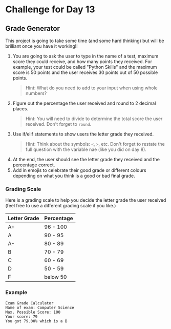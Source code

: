 # Challenge for Day 13

## Grade Generator

This project is going to take some time (and some hard thinking) but will be brilliant once you have it working!!
1. You are going to ask the user to type in the name of a test, maximum score they could receive, and how many points they received. For example, your test could be called "Python Skills" and the maximum score is 50 points and the user receives 30 points out of 50 possible points.
    > Hint: What do you need to add to your input when using whole numbers?
2. Figure out the percentage the user received and round to 2 decimal places.
    > Hint: You will need to divide to determine the total score the user received. Don't forget to `round`.
3. Use if/elif statements to show users the letter grade they received.
    > Hint: Think about the symbols: `<`, `>`, etc. Don't forget to restate the full question with the variable nae (like you did on day 8).
4. At the end, the user should see the letter grade they received and the percentage correct.
5. Add in emojis to celebrate their good grade or different colours depending on what you think is a good or bad final grade.

### Grading Scale

Here is a grading scale to help you decide the letter grade the user received (feel free to use a different grading scale if you like.)

| Letter Grade | Percentage |
|--------------|------------|
| A+           | 96 - 100   |
| A            | 90 - 95    |
| A-           | 80 - 89    |
| B            | 70 - 79    |
| C            | 60 - 69    |
| D            | 50 - 59    |
| F            | below 50   |

### Example

```text
Exam Grade Calculator
Name of exam: Computer Science
Max. Possible Score: 100
Your score: 79
You got 79.00% which is a B
```
